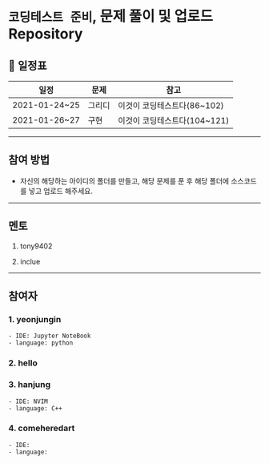 #  `코딩테스트 준비`, 문제 풀이 및 업로드 Repository




## 📅 일정표 

|일정      |     문제| 참고 |
|--------|----------|-----|
|2021-01-24~25|그리디|이것이 코딩테스트다(86~102)|
|2021-01-26~27|구현|이것이 코딩테스트다(104~121)|


---

## 참여 방법
- 자신의 해당하는 아이디의 폴더를 만들고, 해당 문제를 푼 후 해당 폴더에 소스코드를 넣고 업로드 해주세요.

---
## 멘토

1. tony9402

2. inclue


---
## 참여자

### 1. yeonjungin 
    - IDE: Jupyter NoteBook
    - language: python


### 2. hello


### 3. hanjung 
    - IDE: NVIM
    - language: C++

### 4. comeheredart
    - IDE:
    - language:

